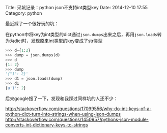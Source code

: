 Title: 采坑记录：python json不支持int类型key
Date: 2014-12-10 17:55
Category: python


最近踩了一个很好玩的坑：

在python中将key为int类型的dict通过`json.dumps`出来之后，再用`json.loads`转为为dict时，发现原来int类型的key变成了str类型

```python
>>> d={1:2}
>>> dump = json.dumps(d)
>>> d
{1: 2}
>>> dump
'{"1": 2}'
>>> d1 = json.loads(dump)
>>> d1
{u'1': 2}
```

后来google搜了一下，发现和我踩过同样坑的人还不少：

http://stackoverflow.com/questions/17099556/why-do-int-keys-of-a-python-dict-turn-into-strings-when-using-json-dumps
http://stackoverflow.com/questions/1450957/pythons-json-module-converts-int-dictionary-keys-to-strings
